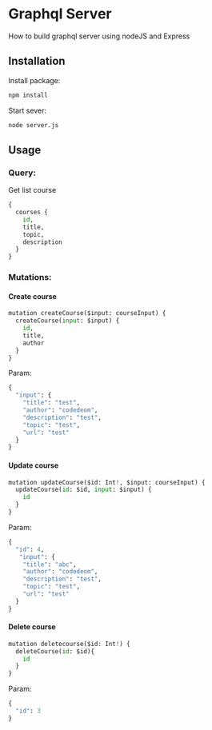 # Graphql Server

How to build graphql server using nodeJS and Express

## Installation
Install package:
```bash
npm install
```
Start sever:
```bash
node server.js
```

## Usage

### Query:
Get list course

```python
{
  courses {
    id,
    title,
    topic,
   	description 
  }
}
```

### Mutations:

#### Create course
```python
mutation createCourse($input: courseInput) {
  createCourse(input: $input) {
    id,
    title,
    author
  }
}
```
Param:

```python
{
  "input": {
    "title": "test",
    "author": "codedeom",
    "description": "test",
    "topic": "test",
    "url": "test"
  }
}
```

#### Update course
```python
mutation updateCourse($id: Int!, $input: courseInput) {
  updateCourse(id: $id, input: $input) {
    id
  }
}
```
Param:

```python
{
  "id": 4,
   "input": {
    "title": "abc",
    "author": "codedeom",
    "description": "test",
    "topic": "test",
    "url": "test"
  }
}
```

#### Delete course
```python
mutation deletecourse($id: Int!) {
  deleteCourse(id: $id){
    id
  }
}

```
Param:

```python
{
  "id": 3
}
```